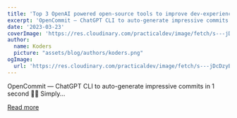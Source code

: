 ```yaml
---
title: 'Top 3 OpenAI powered open-source tools to improve dev-experience 🧠 🤖'
excerpt: 'OpenCommit — ChatGPT CLI to auto-generate impressive commits in 1 second 🤯🔫     Simply...'
date: '2023-03-23'
coverImage: 'https://res.cloudinary.com/practicaldev/image/fetch/s---jDcDzyB--/c_imagga_scale,f_auto,fl_progressive,h_420,q_auto,w_1000/https://dev-to-uploads.s3.amazonaws.com/uploads/articles/xlae2zmeyym1pfu1ko9v.png'
author:
  name: Koders
  picture: "assets/blog/authors/koders.png"
ogImage:
  url: 'https://res.cloudinary.com/practicaldev/image/fetch/s---jDcDzyB--/c_imagga_scale,f_auto,fl_progressive,h_420,q_auto,w_1000/https://dev-to-uploads.s3.amazonaws.com/uploads/articles/xlae2zmeyym1pfu1ko9v.png'
---
```


OpenCommit — ChatGPT CLI to auto-generate impressive commits in 1 second 🤯🔫     Simply...

[Read more](https://dev.to/disukharev/top-3-open-source-ai-tools-for-programmers-4oed)
